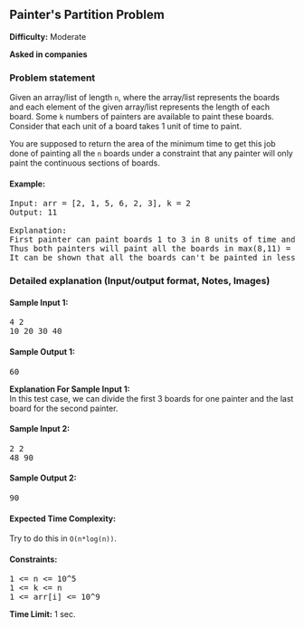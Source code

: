<h2>Painter's Partition Problem</h2>

<p><strong>Difficulty:</strong> Moderate</p>

<p><strong>Asked in companies</strong></p>

<h3>Problem statement</h3>

<p>
Given an array/list of length <code>n</code>, where the array/list represents the boards and each element of the given array/list represents the length of each board. Some <code>k</code> numbers of painters are available to paint these boards. Consider that each unit of a board takes 1 unit of time to paint.
</p>

<p>
You are supposed to return the area of the minimum time to get this job done of painting all the <code>n</code> boards under a constraint that any painter will only paint the continuous sections of boards.
</p>

<h4>Example:</h4>

<pre>
Input: arr = [2, 1, 5, 6, 2, 3], k = 2
Output: 11

Explanation:
First painter can paint boards 1 to 3 in 8 units of time and the second painter can paint boards 4-6 in 11 units of time.
Thus both painters will paint all the boards in max(8,11) = 11 units of time.
It can be shown that all the boards can't be painted in less than 11 units of time.
</pre>

<h3>Detailed explanation (Input/output format, Notes, Images)</h3>

<h4>Sample Input 1:</h4>
<pre>
4 2
10 20 30 40
</pre>

<h4>Sample Output 1:</h4>
<pre>
60
</pre>

<p><strong>Explanation For Sample Input 1:</strong><br>
In this test case, we can divide the first 3 boards for one painter and the last board for the second painter.
</p>

<h4>Sample Input 2:</h4>
<pre>
2 2
48 90
</pre>

<h4>Sample Output 2:</h4>
<pre>
90
</pre>

<h4>Expected Time Complexity:</h4>
<p>Try to do this in <code>O(n*log(n))</code>.</p>

<h4>Constraints:</h4>
<pre>
1 <= n <= 10^5
1 <= k <= n
1 <= arr[i] <= 10^9
</pre>

<p><strong>Time Limit:</strong> 1 sec.</p>

